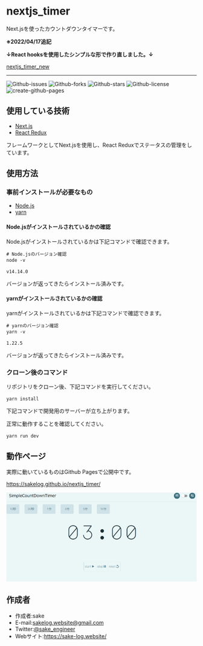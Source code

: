 # nextjs_timer

Next.jsを使ったカウントダウンタイマーです。

**※2022/04/17追記**

**↓React hooksを使用したシンプルな形で作り直しました。↓**

[nextjs_timer_new](https://github.com/sakelog/nextjs_timer_new)

---

![Github-issues](https://img.shields.io/github/issues/sakelog/nextjs_timer?style=flat-square)
![Github-forks](https://img.shields.io/github/forks/sakelog/nextjs_timer?style=flat-square)
![Github-stars](https://img.shields.io/github/stars/sakelog/nextjs_timer?style=flat-square)
![Github-license](https://img.shields.io/github/license/sakelog/nextjs_timer?style=flat-square)
![create-github-pages](https://github.com/sakelog/nextjs_timer/workflows/create-github-pages/badge.svg?branch=main)

## 使用している技術

* [Next.js](https://nextjs.org/)
* [React Redux](https://react-redux.js.org/)

フレームワークとしてNext.jsを使用し、React Reduxでステータスの管理をしています。

## 使用方法

### 事前インストールが必要なもの

* [Node.js](https://nodejs.org/en/)
* [yarn](https://classic.yarnpkg.com/ja/)

#### Node.jsがインストールされているかの確認

Node.jsがインストールされているかは下記コマンドで確認できます。

```shell
# Node.jsのバージョン確認
node -v
```

```shell
v14.14.0
```

バージョンが返ってきたらインストール済みです。

#### yarnがインストールされているかの確認

yarnがインストールされているかは下記コマンドで確認できます。

```shell
# yarnのバージョン確認
yarn -v
```

```shell
1.22.5
```

バージョンが返ってきたらインストール済みです。

### クローン後のコマンド

リポジトリをクローン後、下記コマンドを実行してください。

```shell
yarn install
```

下記コマンドで開発用のサーバーが立ち上がります。

正常に動作することを確認してください。

```shell
yarn run dev
```

## 動作ページ

実際に動いているものはGithub Pagesで公開中です。

<https://sakelog.github.io/nextjs_timer/>

![スクリーンショット](_screenshot.png)

## 作成者

* 作成者:sake
* E-mail:sakelog.website@gmail.com
* Twitter:[@sake_engineer](https://twitter.com/sake_engineer)
* Webサイト:https://sake-log.website/
